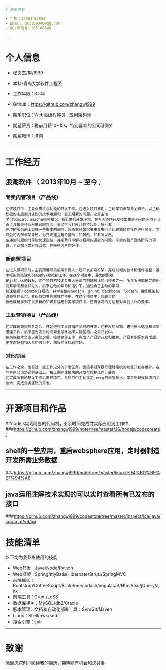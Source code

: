 ```yaml
---
# 联系方式

- 手机：13964154893
- Email：305108340@qq.com
- QQ/微信号：305108340

---
```


# 个人信息

 - 张文杰/男/1990 
 - 本科/青岛大学软件工程系 
 - 工作年限：3.5年
 - Github：https://github.com/zhangwj999

 - 期望职位：Web高级程序员，应用架构师
 - 期望薪资：税前月薪10~15k，特别喜欢的公司可例外
 - 期望城市：济南

---

# 工作经历

## 浪潮软件 （ 2013年10月 ~ 至今 ）

### 专卖内管项目（产品线）
	在该项目中，主要负责核心功能的开发工作。在进入项目初期，主动学习框架相关知识，以主动积极的态度面对遇到的技术难题和一些工期紧的问题。之后主动
	学习tomcat，apache相关知识，搭配单机开发环境，在多人协作开发频繁重启应用的环境下节省了互相等待应用重启的时间。主动学习shell脚本知识，在开发
	环境的服务器上完成一些脚本的编写，将原本频繁需要重复执行且比较繁琐的操作进行简化。学习公司内部框架源码，为开发建立理论基础，知其然，知其所以然，
	在遇到问题的时候能快速定位，并帮助同事解决框架内遇到的问题。专卖内管产品线所有的项目，全部都正常验收回款，并获得客户的好评。
	
### 新商盟项目
	在进入该项目时，主要跟着项目前端负责人一起开发前端框架，完成前端的技术和组件选型，基本框架的搭建和demo的开发维护工作。在这个项目中，最大的困难
	是js和css的段板，这个项目的技术负责人是部门前端技术的引领者之一，所学所用都是之前所没有学习和尝试过的，后来在他的帮助和指引下，通过自己主动的学习，
	快速掌握了commonjs规范，并学会使用nodejs，grunt，backbone，lodash。最终框架获得领导的认可，在新商盟管理端推广使用。在这个项目中，我最大的
	骄傲就是学到了很多新的知识并运用到实际项目中，还有学习的方法和对自我提升的要求。

### 工业营销项目（产品线）
	在完成新商盟项目之后，开始进行工业营销产品线的开发，在开发的早期，进行技术选型和框架搭建工作，后来因为项目时间紧急最终选择未能使用。之后开发中，
	在前端技术负责人离职之后，接替他的工作，完成了产品的开发和维护。产品初步版本完成后，正在市场营销人员的努力下，积极的寻找着市场。
	
### 其他项目
	在工作之余，也接过一些工作之外的研发任务。曾接手过某银行理财系统的功能开发与维护。在与客户交流协调的基础上，按工期完成模块的开发与维护工作，最终
	在完成所有的研发工作后离开项目。在项目中主动学习jeecg的框架技术，学习视频媒体流相关技术，完成业务逻辑的开发。
	
---

# 开源项目和作品

##nodejs实现简易的代码机，业余时间完成并实际应用到工作中
###https://github.com/zhangwj999/note/tree/master/JS/nodejs/codecreater
	
## shell的一些应用，重启websphere应用，定时器制造开发所需业务数据
###https://github.com/zhangwj999/note/tree/master/linux/%E4%BD%BF%E7%94%A8

## java运用注解技术实现的可以实时查看所有已发布的接口
###https://github.com/zhangwj999/codestore/tree/master/inspect/ica/java/src/com/v6/ica

# 技能清单

以下均为我熟练使用的技能

- Web开发：Java/Node/Python
- Web框架：Spring/myBatis/Hibernate/Struts/SpringMVC
- 前端框架：Bootstrap/CoffeeScript/BackBone/lodash/AngularJS/Html/Css/jQuery/ajax
- 前端工具：Grunt/LeSS
- 数据库相关：MySQL/db2/Oracle
- 版本管理、文档和自动化部署工具：Svn/Git/Maven
- Linux：Shell/awk/sed
- 搜索引擎：solr

---

# 致谢
感谢您花时间阅读我的简历，期待能有机会和您共事。
